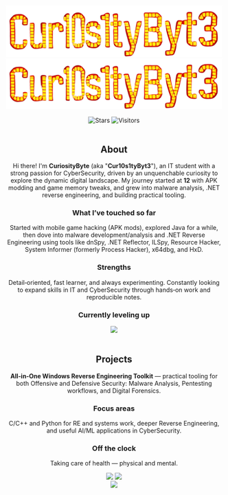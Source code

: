 <p align="center">
  <img alt="btb-logo" src="./Images/Logo.png#gh-dark-mode-only" width="770" />
  <img alt="btb-logo" src="./Images/Logo.png#gh-light-mode-only" width="770" />
</p>

<div align=center style="background-color: transparent;">
	<img alt="Stars" src="https://img.shields.io/github/stars/Cur10s1tyByt3?label=stars"/>
	<img alt="Visitors" src="https://visitor-badge.laobi.icu/badge?page_id=Cur10s1tyByt3"/>
</div>

<br />

<!-- ——— minimal, readable structure ——— -->

<h2 align="center">About</h2>
<p align="center">
Hi there! I'm <b>CuriosityByte</b> (aka "<b>Cur10s1tyByt3</b>"), an IT student with a strong passion for CyberSecurity, driven by an unquenchable curiosity to explore the dynamic digital landscape. My journey started at <b>12</b> with APK modding and game memory tweaks, and grew into malware analysis, .NET reverse engineering, and building practical tooling.
</p>

<h3 align="center">What I’ve touched so far</h3>
<p align="center">
Started with mobile game hacking (APK mods), explored Java for a while, then dove into malware development/analysis and .NET Reverse Engineering using tools like dnSpy, .NET Reflector, ILSpy, Resource Hacker, System Informer (formerly Process Hacker), x64dbg, and HxD.
</p>

<h3 align="center">Strengths</h3>
<p align="center">
Detail‑oriented, fast learner, and always experimenting. Constantly looking to expand skills in IT and CyberSecurity through hands‑on work and reproducible notes.
</p>

<h3 align="center">Currently leveling up</h3>
<div align=center style="background-color: transparent;">
	<img src="https://skillicons.dev/icons?i=c,cpp,python,dotnet,rust,html,css,java"/>
</div>

<br />

<h2 align="center">Projects</h2>
<p align="center" style="max-width: 900px; margin: 0 auto;">
<b>All‑in‑One Windows Reverse Engineering Toolkit</b> — practical tooling for both Offensive and Defensive Security: Malware Analysis, Pentesting workflows, and Digital Forensics.
</p>

<h3 align="center">Focus areas</h3>
<p align="center">
C/C++ and Python for RE and systems work, deeper Reverse Engineering, and useful AI/ML applications in CyberSecurity.
</p>

<h3 align="center">Off the clock</h3>
<p align="center">
Taking care of health — physical and mental.
</p>

<!-- ——— analytics in great-gatsby yellow theme ——— -->
<div align="center">
  <img height="165" src="https://github-readme-stats.vercel.app/api?username=Cur10s1tyByt3&show_icons=true&theme=great-gatsby&hide_border=false" />
  <img height="165" src="https://github-readme-stats.vercel.app/api/top-langs/?username=Cur10s1tyByt3&layout=compact&langs_count=8&theme=great-gatsby&hide_border=false" />
</div>

<div align="center">
  <img src="https://github-readme-streak-stats.herokuapp.com/?user=Cur10s1tyByt3&theme=great-gatsby&hide_border=false" />
</div>
